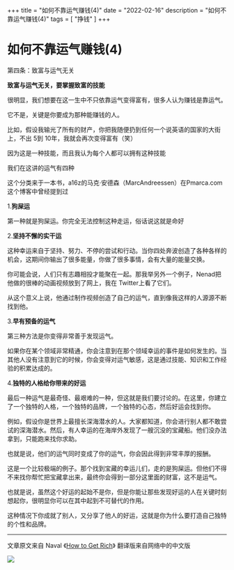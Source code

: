 +++
title = "如何不靠运气赚钱(4)"
date = "2022-02-16"
description = "如何不靠运气赚钱(4)"
tags = [
    "挣钱"
]
+++

# 如何不靠运气赚钱(4)

第四条：致富与运气无关

**致富与运气无关，要掌握致富的技能**

很明显，我们想要在这一生中不只依靠运气变得富有，很多人认为赚钱是靠运气。

它不是，关键是你要成为那种能赚钱的人。

比如，假设我输光了所有的财产，你把我随便扔到任何一个说英语的国家的大街上，不出 5到 10年，我就会再次变得富有（笑）

因为这是一种技能，而且我认为每个人都可以拥有这种技能

我们在这讲的运气有四种

这个分类来于一本书，a16z的马克·安德森（MarcAndreessen）在Pmarca.com这个博客中曾经提到过

1.**狗屎运**

第一种就是狗屎运。你完全无法控制这种走运，俗话说这就是命好

2.**坚持不懈的实干运**

这种幸运来自于坚持、努力、不停的尝试和行动。当你四处奔波创造了各种各样的机会，这期间你输出了很多能量，你做了很多事情，会有大量的能量交换。

你可能会说，人们只有志趣相投才能聚在一起。那我举另外一个例子，Nenad把他做的很棒的动画视频放到了网上，我在 Twitter上看了它们。

从这个意义上说，他通过制作视频创造了自己的运气，直到像我这样的人源源不断找到他。

3.**早有预备的运气**

第三种方法是你变得非常善于发现运气。

如果你在某个领域非常精通，你会注意到在那个领域幸运的事件是如何发生的。当其他人没有注意到它的时候，你会变得对运气敏感，这是通过技能、知识和工作经验的积累达成的。

4.**独特的人格给你带来的好运**

最后一种运气是最奇怪、最艰难的一种，但这就是我们要讨论的。在这里，你建立了一个独特的人格，一个独特的品牌，一个独特的心态，然后好运会找到你。

例如，假设你是世界上最擅长深海潜水的人。大家都知道，你会进行别人都不敢尝试的深海潜水。然后，有人幸运的在海岸外发现了一艘沉没的宝藏船。他们没办法拿到，只能跑来找你求助。

也就是说，他们的运气同时变成了你的运气，你会因此得到非常丰厚的报酬。

这是一个比较极端的例子。那个找到宝藏的幸运儿们，走的是狗屎运。但他们不得不来找你帮忙把宝藏拿出来，最终你会得到一部分这里面的财富，这不是运气。

也就是说，虽然这个好运的起始不是你，但是你能让那些发现好运的人在关键时刻想起你，很明显你可以在其中起到不可替代的作用。

这种情况下你成就了别人，又分享了他人的好运，这就是你为什么要打造自己独特的个性和品牌。

---

文章原文来自 Naval 《[How to Get Rich](https://nav.al/rich)》
翻译版来自网络中的中文版

![](https://s2.loli.net/2022/02/15/Io2mbwxMSgDnuUp.png)
